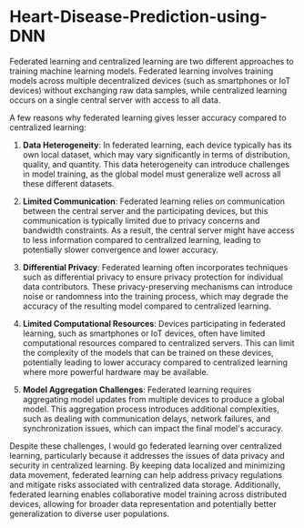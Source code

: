 # Heart-Disease-Prediction-using-DNN

Federated learning and centralized learning are two different approaches to training machine learning models. Federated learning involves training models across multiple decentralized devices (such as smartphones or IoT devices) without exchanging raw data samples, while centralized learning occurs on a single central server with access to all data.

A few reasons why federated learning gives lesser accuracy compared to centralized learning:

1. **Data Heterogeneity**: In federated learning, each device typically has its own local dataset, which may vary significantly in terms of distribution, quality, and quantity. This data heterogeneity can introduce challenges in model training, as the global model must generalize well across all these different datasets.

2. **Limited Communication**: Federated learning relies on communication between the central server and the participating devices, but this communication is typically limited due to privacy concerns and bandwidth constraints. As a result, the central server might have access to less information compared to centralized learning, leading to potentially slower convergence and lower accuracy.

3. **Differential Privacy**: Federated learning often incorporates techniques such as differential privacy to ensure privacy protection for individual data contributors. These privacy-preserving mechanisms can introduce noise or randomness into the training process, which may degrade the accuracy of the resulting model compared to centralized learning.

4. **Limited Computational Resources**: Devices participating in federated learning, such as smartphones or IoT devices, often have limited computational resources compared to centralized servers. This can limit the complexity of the models that can be trained on these devices, potentially leading to lower accuracy compared to centralized learning where more powerful hardware may be available.

5. **Model Aggregation Challenges**: Federated learning requires aggregating model updates from multiple devices to produce a global model. This aggregation process introduces additional complexities, such as dealing with communication delays, network failures, and synchronization issues, which can impact the final model's accuracy.

Despite these challenges, I would go federated learning over centralized learning, particularly because it addresses the issues of data privacy and security in centralized learning. By keeping data localized and minimizing data movement, federated learning can help address privacy regulations and mitigate risks associated with centralized data storage. Additionally, federated learning enables collaborative model training across distributed devices, allowing for broader data representation and potentially better generalization to diverse user populations.
